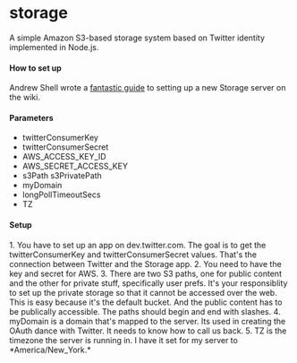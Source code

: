 storage
=======

A simple Amazon S3-based storage system based on Twitter identity implemented in Node.js.

<h4>How to set up</h4>
Andrew Shell wrote a <a href="https://github.com/scripting/storage/wiki/Installing-Storage-on-a-VPS">fantastic guide</a> to setting up a new Storage server on the wiki. 

<h4>Parameters</h4>
<ul>
<li>twitterConsumerKey
<li>twitterConsumerSecret
<li>AWS_ACCESS_KEY_ID
<li>AWS_SECRET_ACCESS_KEY
<li>s3Path
<l>s3PrivatePath
<li>myDomain
<li>longPollTimeoutSecs
<li>TZ
</ul>

<h4>Setup</h4>
1. You have to set up an app on dev.twitter.com. The goal is to get the twitterConsumerKey and twitterConsumerSecret values. That's the connection between Twitter and the Storage app.
2. You need to have the key and secret for AWS. 
3. There are two S3 paths, one for public content and the other for private stuff, specifically user prefs. It's your responsiblity to set up the private storage so that it cannot be accessed over the web. This is easy because it's the default bucket. And the public content has to be publically accessible. The paths should begin and end with slashes.
4. myDomain is a domain that's mapped to the server. Its used in creating the OAuth dance with Twitter. It needs to know how to call us back. 
5. TZ is the timezone the server is running in. I have it set for my server to *America/New_York.*

